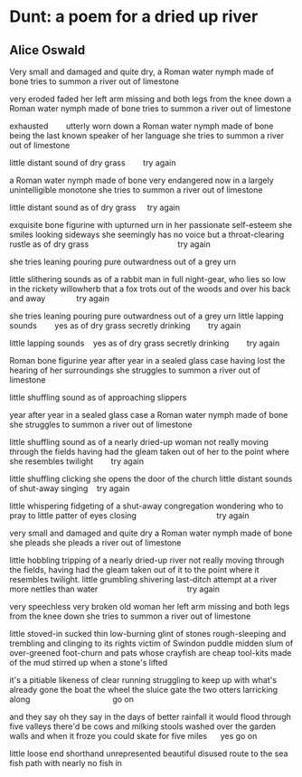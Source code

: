 # Dunt: a poem for a dried up river
## Alice Oswald
Very small and damaged and quite dry,
a Roman water nymph made of bone
tries to summon a river out of limestone


very eroded faded
her left arm missing and both legs from the knee down
a Roman water nymph made of bone
tries to summon a river out of limestone


exhausted        utterly worn down
a Roman water nymph made of bone
being the last known speaker of her language
she tries to summon a river out of limestone


little distant sound of dry grass        try again


a Roman water nymph made of bone
very endangered now
in a largely unintelligible monotone
she tries to summon a river out of limestone


little distant sound as of dry grass     try again


exquisite bone figurine with upturned urn
in her passionate self-esteem she smiles looking sideways
she seemingly has no voice but a throat-clearing rustle
as of dry grass                                        try again


she tries leaning
pouring pure outwardness out of a grey urn


little slithering sounds as of a rabbit man in full night-gear,
who lies so low in the rickety willowherb
that a fox trots out of the woods
and over his back and away              try again


she tries leaning
pouring pure outwardness out of a grey urn
little lapping sounds        yes
as of dry grass secretly drinking        try again


little lapping sounds    yes
as of dry grass secretly drinking        try again


Roman bone figurine
year after year in a sealed glass case
having lost the hearing of her surroundings
she struggles to summon a river out of limestone


little shuffling sound as of approaching slippers


year after year in a sealed glass case
a Roman water nymph made of bone
she struggles to summon a river out of limestone


little shuffling sound as of a nearly dried-up woman
not really moving through the fields
having had the gleam taken out of her
to the point where she resembles twilight        try again


little shuffling clicking
she opens the door of the church
little distant sounds of shut-away singing    try again


little whispering fidgeting of a shut-away congregation
wondering who to pray to
little patter of eyes closing                                    try again

very small and damaged and quite dry
a Roman water nymph made of bone
she pleads she pleads a river out of limestone


little hobbling tripping of a nearly dried-up river
not really moving through the fields,
having had the gleam taken out of it
to the point where it resembles twilight.
little grumbling shivering last-ditch attempt at a river
more nettles than water                                        try again


very speechless very broken old woman
her left arm missing and both legs from the knee down
she tries to summon a river out of limestone


little stoved-in sucked thin
low-burning glint of stones
rough-sleeping and trembling and clinging to its rights
victim of Swindon
puddle midden
slum of over-greened foot-churn and pats
whose crayfish are cheap tool-kits
made of the mud stirred up when a stone's lifted


it's a pitiable likeness of clear running
struggling to keep up with what's already gone
the boat the wheel the sluice gate
the two otters larricking along                                     go on


and they say oh they say
in the days of better rainfall
it would flood through five valleys
there'd be cows and milking stools
washed over the garden walls
and when it froze you could skate for five miles      yes go on


little loose end shorthand unrepresented
beautiful disused route to the sea
fish path with nearly no fish in